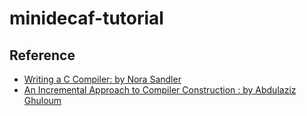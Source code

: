 # minidecaf-tutorial

## Reference

- [Writing a C Compiler: by Nora Sandler](https://norasandler.com/2017/11/29/Write-a-Compiler.html) 
- [An Incremental Approach to Compiler Construction : by Abdulaziz Ghuloum](http://scheme2006.cs.uchicago.edu/11-ghuloum.pdf)
